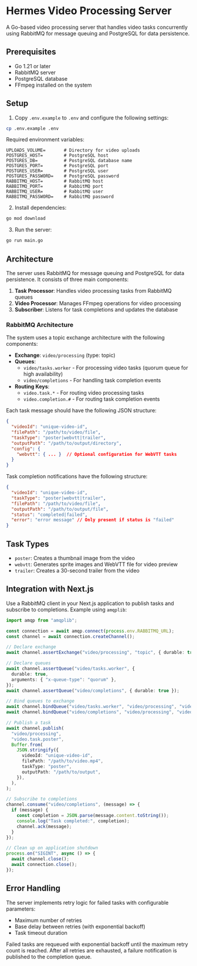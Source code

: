 # Hermes Video Processing Server

A Go-based video processing server that handles video tasks concurrently using RabbitMQ for message queuing and PostgreSQL for data persistence.

## Prerequisites

- Go 1.21 or later
- RabbitMQ server
- PostgreSQL database
- FFmpeg installed on the system

## Setup

1. Copy `.env.example` to `.env` and configure the following settings:

```bash
cp .env.example .env
```

Required environment variables:

```
UPLOADS_VOLUME=       # Directory for video uploads
POSTGRES_HOST=        # PostgreSQL host
POSTGRES_DB=          # PostgreSQL database name
POSTGRES_PORT=        # PostgreSQL port
POSTGRES_USER=        # PostgreSQL user
POSTGRES_PASSWORD=    # PostgreSQL password
RABBITMQ_HOST=        # RabbitMQ host
RABBITMQ_PORT=        # RabbitMQ port
RABBITMQ_USER=        # RabbitMQ user
RABBITMQ_PASSWORD=    # RabbitMQ password
```

2. Install dependencies:

```bash
go mod download
```

3. Run the server:

```bash
go run main.go
```

## Architecture

The server uses RabbitMQ for message queuing and PostgreSQL for data persistence. It consists of three main components:

1. **Task Processor**: Handles video processing tasks from RabbitMQ queues
2. **Video Processor**: Manages FFmpeg operations for video processing
3. **Subscriber**: Listens for task completions and updates the database

### RabbitMQ Architecture

The system uses a topic exchange architecture with the following components:

- **Exchange**: `video/processing` (type: topic)
- **Queues**:
  - `video/tasks.worker` - For processing video tasks (quorum queue for high availability)
  - `video/completions` - For handling task completion events
- **Routing Keys**:
  - `video.task.*` - For routing video processing tasks
  - `video.completion.#` - For routing task completion events

Each task message should have the following JSON structure:

```json
{
  "videoId": "unique-video-id",
  "filePath": "/path/to/video/file",
  "taskType": "poster|webvtt|trailer",
  "outputPath": "/path/to/output/directory",
  "config": {
    "webvtt": { ... }  // Optional configuration for WebVTT tasks
  }
}
```

Task completion notifications have the following structure:

```json
{
  "videoId": "unique-video-id",
  "taskType": "poster|webvtt|trailer",
  "filePath": "/path/to/video/file",
  "outputPath": "/path/to/output/file",
  "status": "completed|failed",
  "error": "error message" // Only present if status is "failed"
}
```

## Task Types

- `poster`: Creates a thumbnail image from the video
- `webvtt`: Generates sprite images and WebVTT file for video preview
- `trailer`: Creates a 30-second trailer from the video

## Integration with Next.js

Use a RabbitMQ client in your Next.js application to publish tasks and subscribe to completions. Example using `amqplib`:

```typescript
import amqp from "amqplib";

const connection = await amqp.connect(process.env.RABBITMQ_URL);
const channel = await connection.createChannel();

// Declare exchange
await channel.assertExchange("video/processing", "topic", { durable: true });

// Declare queues
await channel.assertQueue("video/tasks.worker", {
  durable: true,
  arguments: { "x-queue-type": "quorum" },
});
await channel.assertQueue("video/completions", { durable: true });

// Bind queues to exchange
await channel.bindQueue("video/tasks.worker", "video/processing", "video.task.*");
await channel.bindQueue("video/completions", "video/processing", "video.completion.#");

// Publish a task
await channel.publish(
  "video/processing",
  "video.task.poster",
  Buffer.from(
    JSON.stringify({
      videoId: "unique-video-id",
      filePath: "/path/to/video.mp4",
      taskType: "poster",
      outputPath: "/path/to/output",
    }),
  ),
);

// Subscribe to completions
channel.consume("video/completions", (message) => {
  if (message) {
    const completion = JSON.parse(message.content.toString());
    console.log("Task completed:", completion);
    channel.ack(message);
  }
});

// Clean up on application shutdown
process.on("SIGINT", async () => {
  await channel.close();
  await connection.close();
});
```

## Error Handling

The server implements retry logic for failed tasks with configurable parameters:

- Maximum number of retries
- Base delay between retries (with exponential backoff)
- Task timeout duration

Failed tasks are requeued with exponential backoff until the maximum retry count is reached. After all retries are exhausted, a failure notification is published to the completion queue.
